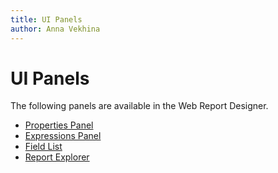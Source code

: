 ```yaml
---
title: UI Panels
author: Anna Vekhina
---
```


# UI Panels

The following panels are available in the Web Report Designer.
- [Properties Panel](ui-panels/properties-panel.md)
- [Expressions Panel](ui-panels/expressions-panel.md)
- [Field List](ui-panels/field-list.md)
- [Report Explorer](ui-panels/report-explorer.md)